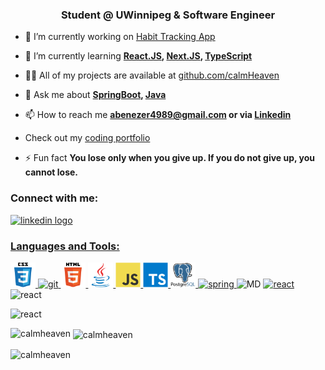 <h3 align="center">Student @ UWinnipeg & Software Engineer</h3>


- 🔭 I’m currently working on [Habit Tracking App](https://stay-on-track.vercel.app)

- 🌱 I’m currently learning **[React.JS](https://react.dev/), [Next.JS](https://nextjs.org/), [TypeScript](https://www.typescriptlang.org/)**

- 👨‍💻 All of my projects are available at [github.com/calmHeaven](https://github.com/calmHeaven)

- 💬 Ask me about **[SpringBoot](https://spring.io/), [Java](https://www.java.com/en/)**

- 📫 How to reach me **abenezer4989@gmail.com or via [Linkedin](www.linkedin.com/in/agt700)**

- Check out my [coding portfolio](https://abenezer-t-portfolio.vercel.app)

- ⚡ Fun fact **You lose only when you give up. If you do not give up, you cannot lose.**

<h3 align="left">Connect with me:</h3>
<p align="left">
<a href="https://www.linkedin.com/in/agt700" target="blank">  <img src="https://img.shields.io/static/v1?message=LinkedIn&logo=linkedin&label=&color=0077B5&logoColor=white&labelColor=&style=for-the-badge" height="25" alt="linkedin logo"  />


<h3 align="left">Languages and Tools:</h3>
<p align="left"> <a href="https://www.w3schools.com/css/" target="_blank" rel="noreferrer"> 
  <img src="https://raw.githubusercontent.com/devicons/devicon/master/icons/css3/css3-original-wordmark.svg" alt="css3" width="40" height="40"/> </a> <a href="https://git-scm.com/" target="_blank" rel="noreferrer"> 
    <img src="https://www.vectorlogo.zone/logos/git-scm/git-scm-icon.svg" alt="git" width="40" height="40"/> </a> <a href="https://www.w3.org/html/" target="_blank" rel="noreferrer"> 
      <img src="https://raw.githubusercontent.com/devicons/devicon/master/icons/html5/html5-original-wordmark.svg" alt="html5" width="40" height="40"/> </a> <a href="https://www.java.com" target="_blank" rel="noreferrer"> 
        <img src="https://raw.githubusercontent.com/devicons/devicon/master/icons/java/java-original.svg" alt="java" width="40" height="40"/> </a> <a href="https://developer.mozilla.org/en-US/docs/Web/JavaScript" target="_blank" rel="noreferrer"> 
          <img src="https://raw.githubusercontent.com/devicons/devicon/master/icons/javascript/javascript-original.svg" alt="javascript" width="40" height="40"/> </a> <a href="https://www.postgresql.org" target="_blank" rel="noreferrer"> 
          <img src="https://github.com/devicons/devicon/blob/master/icons/typescript/typescript-original.svg" alt="javascript" width="40" height="40"/> </a> <a href="https://www.postgresql.org" target="_blank" rel="noreferrer"> 
            <img src="https://raw.githubusercontent.com/devicons/devicon/master/icons/postgresql/postgresql-original-wordmark.svg" alt="postgresql" width="40" height="40"/> </a> <a href="https://spring.io/" target="_blank" rel="noreferrer"> 
              <img src="https://www.vectorlogo.zone/logos/springio/springio-icon.svg" alt="spring" width="40" height="40"/> </a> <img src="https://www.svgrepo.com/download/306375/markdown.svg" alt="MD" width="40" height="40"/> </a>
             <a href="react.dev"target="_blank" rel="noreferrer"> <img src="https://www.vectorlogo.zone/logos/reactjs/reactjs-icon.svg" alt="react" width="40" height = "40"/></a>
             <a href="nextjs.org"target="_blank" rel="noreferrer"></a> <img src="https://www.vectorlogo.zone/logos/nextjs/nextjs-icon.svg" alt="react" width="40" height = "40"/></a>
             </p>
             <img src="https://www.vectorlogo.zone/logos/docker/docker-icon.svg" alt="react" width="40" height = "40"/></p>
<p><img align="left" src="https://github-readme-stats.vercel.app/api/top-langs?username=calmheaven&show_icons=true&theme=dracula&locale=en&layout=compact" alt="calmheaven" /></p>

<p>&nbsp;<img align="center" src="https://github-readme-stats.vercel.app/api?username=calmheaven&show_icons=true&locale=en" alt="calmheaven"/></p>

<p><img align="center" src="https://github-readme-streak-stats.herokuapp.com/?user=calmheaven&theme=dark" alt="calmheaven" /></p>
